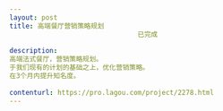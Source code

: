 ```yaml
---                
layout: post       
title: 高端餐厅营销策略规划
                                已完成
           
description: 
高端法式餐厅，营销策略规划。
于我们现有的计划的基础之上，优化营销策略。
在3个月内提升知名度。
     
contenturl: https://pro.lagou.com/project/2278.html      
---                 
```

